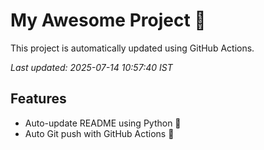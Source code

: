 # My Awesome Project 🚀

This project is automatically updated using GitHub Actions.

_Last updated: 2025-07-14 10:57:40 IST_

## Features
- Auto-update README using Python 🐍
- Auto Git push with GitHub Actions 🤖
